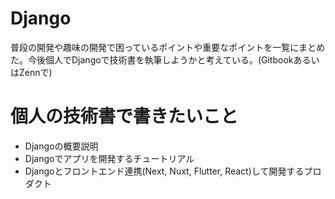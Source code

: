 # Django

普段の開発や趣味の開発で困っているポイントや重要なポイントを一覧にまとめた。今後個人でDjangoで技術書を執筆しようかと考えている。(GitbookあるいはZennで)

# 個人の技術書で書きたいこと

* Djangoの概要説明
* Djangoでアプリを開発するチュートリアル
* Djangoとフロントエンド連携(Next, Nuxt, Flutter, React)して開発するプロダクト